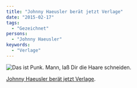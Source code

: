 ```yaml
---
title: "Johnny Haeusler berät jetzt Verlage"
date: "2015-02-17"
tags:
  - "Gezeichnet"
persons:
  - "Johnny Haeusler"
keywords:
  - "Verlage"
---
```


![Das ist Punk. Mann, laß Dir die Haare schneiden.](/img/JohnnyHaeusler.jpg)

[Johnny Haeusler berät jetzt Verlage](https://www.wired.de/collection/latest/johnny-haeusler-rat-verlagen-ihre-websites-zu-schliessen).
